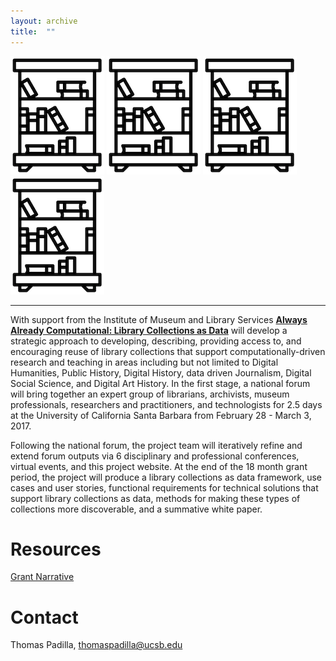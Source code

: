 ```yaml
---
layout: archive
title:  ""
---
```



![library](images/library.png) ![library](images/library.png) ![library](images/library.png) ![library](images/library.png)

---

With support from the Institute of Museum and Library Services [**Always Already Computational: Library Collections as Data**](https://www.imls.gov/sites/default/files/grants/lg-73-16-0096-16/proposals/lg-73-16-0096-16_proposal_documents.pdf) will develop a strategic approach to developing, describing, providing access to, and encouraging reuse of library collections that support computationally-driven research and teaching in areas including but not limited to Digital Humanities, Public History, Digital History, data driven Journalism, Digital Social Science, and Digital Art History.  In the first stage, a national forum will bring together an expert group of librarians, archivists, museum professionals, researchers and practitioners, and technologists for 2.5 days at the University of California Santa Barbara from February 28 - March 3, 2017. 

Following the national forum, the project team will iteratively refine and extend forum outputs via 6 disciplinary and professional conferences, virtual events, and this project website. At the end of the 18 month grant period, the project will produce a library collections as data framework, use cases and user stories, functional requirements for technical solutions that support library collections as data, methods for making these types of collections more discoverable, and a summative white paper. 

# Resources

[Grant Narrative](https://www.imls.gov/sites/default/files/grants/lg-73-16-0096-16/proposals/lg-73-16-0096-16_proposal_documents.pdf)

# Contact

Thomas Padilla, <thomaspadilla@ucsb.edu>





